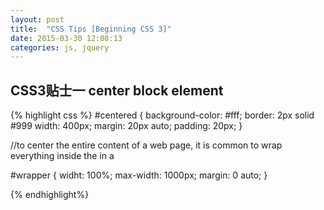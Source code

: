 ```yaml
---
layout: post
title:  "CSS Tips [Beginning CSS 3]"
date: 2015-03-30 12:08:13
categories: js, jquery
---
```


## CSS3贴士一 center block element

{% highlight css %}
#centered
{
    background-color: #fff;
    border: 2px solid #999
    width: 400px;
    margin: 20px auto;
    padding: 20px;
}

//to center the entire content of a web page, it is common to wrap everything inside the <body> in a <div>

#wrapper 
{
    widht: 100%;
    max-width: 1000px;
    margin: 0 auto;
}

{% endhighlight%}


